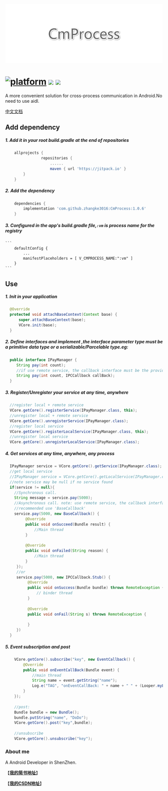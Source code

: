![CmProcess](pic/1.png)
# [![platform](https://img.shields.io/badge/platform-android-brightgreen.svg)](https://developer.android.com/index.html)   <img src="https://img.shields.io/github/license/zhangke3016/CmProcess.svg"/> <img src="https://img.shields.io/badge/Android-1.0.6-blue.svg" />

A more convenient solution for cross-process communication in Android.No need to use aidl.

[中文文档](CHINESE_README.md)

## Add dependency

##### 1. Add it in your root build.gradle at the end of repositories
```groovy
    allprojects {
                repositories {
                    ......
                    maven { url 'https://jitpack.io' }
        }
    }
```
##### 2. Add the dependency
```groovy
    dependencies {
        implementation 'com.github.zhangke3016:CmProcess:1.0.6'
    }
```
##### 3. Configured in the app's build.gradle file,`:vm` is process name for the registry
    ```
        defaultConfig {
            ...
            manifestPlaceholders = [ V_CMPROCESS_NAME:":vm" ]
        }
    ```
## Use

##### 1. Init in your application
```java
  @Override
  protected void attachBaseContext(Context base) {
      super.attachBaseContext(base);
      VCore.init(base);
  }
```
##### 2. Define interfaces and implement ,the interface parameter type must be a primitive data type or a serializable/Parcelable type.eg:
```java
  public interface IPayManager {
     String pay(int count);
     //if use remote service, the callback interface must be the provided 'IPCCallback`
     String pay(int count, IPCCallback callBack);
  }
```
##### 3. Register/Unregister your service at any time, anywhere
```java
  //register local + remote service
  VCore.getCore().registerService(IPayManager.class, this);
  //unregister local + remote service
  VCore.getCore().unregisterService(IPayManager.class);
  //register local service
  VCore.getCore().registerLocalService(IPayManager.class, this);
  //unregister local service
  VCore.getCore().unregisterLocalService(IPayManager.class);
```
##### 4. Get services at any time, anywhere, any process
```java
  IPayManager service = VCore.getCore().getService(IPayManager.class);
  //get local service
  //IPayManager service = VCore.getCore().getLocalService(IPayManager.class);
  //note service may be null if no service found
  if(service != null){
    //Synchronous call.
    String message = service.pay(5000);
    //Asynchronous call. note: use remote service, the callback interface must be the provided 'IPCCallback`
    //recommended use 'BaseCallback'
    service.pay(5000, new BaseCallback() {
         @Override
         public void onSucceed(Bundle result) {
             //Main thread
         }
    
         @Override
         public void onFailed(String reason) {
             //Main thread
         }
     });
     //or
     service.pay(5000, new IPCCallback.Stub() {
          @Override
          public void onSuccess(Bundle bundle) throws RemoteException {
              // binder thread
          }
          
          @Override
          public void onFail(String s) throws RemoteException {
          
          }
     })
  }
```
##### 5. Event subscription and post
```java
    VCore.getCore().subscribe("key", new EventCallback() {
        @Override
        public void onEventCallBack(Bundle event) {
            //main thread
            String name = event.getString("name");
            Log.e("TAG", "onEventCallBack: " + name + " " + (Looper.myLooper() == Looper.getMainLooper()));
        }
    });
    
    //post:
    Bundle bundle = new Bundle();
    bundle.putString("name", "DoDo");
    VCore.getCore().post("key",bundle);
    
    //unsubscribe 
    VCore.getCore().unsubscribe("key");
```
### About me

A Android Developer in ShenZhen.

【[**我的简书地址**](http://www.jianshu.com/users/3c751e06dc32/latest_articles)】

【[**我的CSDN地址**](http://blog.csdn.net/zhangke3016)】


